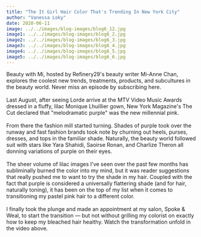 ```yaml
---
title: "The It Girl Hair Color That's Trending In New York City"
author: "Vanessa Loky"
date: 2020-06-11
image: ../../images/blog-images/blog6_12.jpg
image1: ../../images/blog-images/blog6_2.jpg
image2: ../../images/blog-images/blog6_3.jpg
image3: ../../images/blog-images/blog6_4.jpg
image4: ../../images/blog-images/blog6_5.jpg
image5: ../../images/blog-images/blog6_6.jpg
---
```

Beauty with Mi, hosted by Refinery29's beauty writer Mi-Anne Chan, explores the coolest new trends, treatments, products, and subcultures in the beauty world. Never miss an episode by subscribing here.
<br></br>
Last August, after seeing Lorde arrive at the MTV Video Music Awards dressed in a fluffy, lilac Monique Lhuillier gown, New York Magazine's The Cut declared that "melodramatic purple" was the new millennial pink.
<br></br>
From there the fashion mill started turning. Shades of purple took over the runway and fast fashion brands took note by churning out heels, purses, dresses, and tops in the familiar shade. Naturally, the beauty world followed suit with stars like Yara Shahidi, Saoirse Ronan, and Charlize Theron all donning variations of purple on their eyes.
<br></br>
The sheer volume of lilac images I've seen over the past few months has subliminally burned the color into my mind, but it was reader suggestions that really pushed me to want to try the shade in my hair. Coupled with the fact that purple is considered a universally flattering shade (and for hair, naturally toning), it has been on the top of my list when it comes to transitioning my pastel pink hair to a different color.
<br></br>
I finally took the plunge and made an appointment at my salon, Spoke & Weal, to start the transition — but not without grilling my colorist on exactly how to keep my bleached hair healthy. Watch the transformation unfold in the video above.
